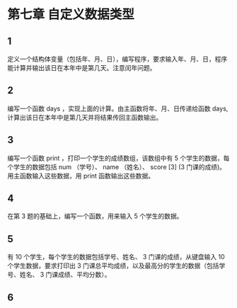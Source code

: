 # 第七章 自定义数据类型
## 1
定义一个结构体变量（包括年、月、日），编写程序，要求输入年、月、日，程序能计算并输出该日在本年中是第几天。注意闰年问题。
## 2
编写一个函数 days ，实现上面的计算。由主函数将年、月、日传递给函数 days,计算出该日在本年中是第几天并将结果传回主函数输出。
## 3
编写一个函数 print ，打印一个学生的成绩数组，该数组中有 5 个学生的数据，每个学生的数据包括 num （学号）、 name （姓名）、 score [3] (3 门课的成绩)。用主函数输入这些数据，用 print 函数输出这些数据。
## 4
在第 3 题的基础上，编写一个函数，用来输入 5 个学生的数据。
## 5
有 10 个学生，每个学生的数据包括学号、姓名、 3 门课的成绩，从键盘输入 10个学生数据，要求打印出 3 门课总平均成绩，以及最高分的学生的数据（包括学号、姓名、 3 门课成绩、平均分数）。
## 6
<!--stackedit_data:
eyJoaXN0b3J5IjpbMTE2NTk5ODMzOF19
-->